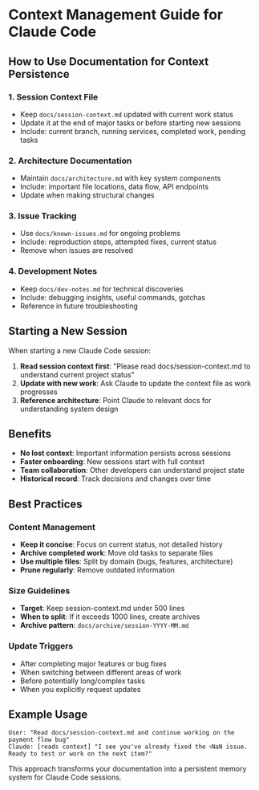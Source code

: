 # Context Management Guide for Claude Code

## How to Use Documentation for Context Persistence

### 1. Session Context File
- Keep `docs/session-context.md` updated with current work status
- Update it at the end of major tasks or before starting new sessions
- Include: current branch, running services, completed work, pending tasks

### 2. Architecture Documentation
- Maintain `docs/architecture.md` with key system components
- Include: important file locations, data flow, API endpoints
- Update when making structural changes

### 3. Issue Tracking
- Use `docs/known-issues.md` for ongoing problems
- Include: reproduction steps, attempted fixes, current status
- Remove when issues are resolved

### 4. Development Notes
- Keep `docs/dev-notes.md` for technical discoveries
- Include: debugging insights, useful commands, gotchas
- Reference in future troubleshooting

## Starting a New Session

When starting a new Claude Code session:

1. **Read session context first**: "Please read docs/session-context.md to understand current project status"
2. **Update with new work**: Ask Claude to update the context file as work progresses
3. **Reference architecture**: Point Claude to relevant docs for understanding system design

## Benefits

- **No lost context**: Important information persists across sessions
- **Faster onboarding**: New sessions start with full context
- **Team collaboration**: Other developers can understand project state
- **Historical record**: Track decisions and changes over time

## Best Practices

### Content Management
- **Keep it concise**: Focus on current status, not detailed history
- **Archive completed work**: Move old tasks to separate files
- **Use multiple files**: Split by domain (bugs, features, architecture)
- **Prune regularly**: Remove outdated information

### Size Guidelines
- **Target**: Keep session-context.md under 500 lines
- **When to split**: If it exceeds 1000 lines, create archives
- **Archive pattern**: `docs/archive/session-YYYY-MM.md`

### Update Triggers
- After completing major features or bug fixes
- When switching between different areas of work
- Before potentially long/complex tasks
- When you explicitly request updates

## Example Usage

```
User: "Read docs/session-context.md and continue working on the payment flow bug"
Claude: [reads context] "I see you've already fixed the ৳NaN issue. Ready to test or work on the next item?"
```

This approach transforms your documentation into a persistent memory system for Claude Code sessions.